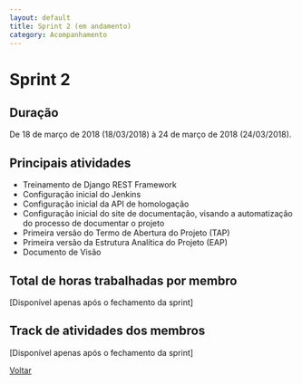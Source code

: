 ```yaml
---
layout: default
title: Sprint 2 (em andamento)
category: Acompanhamento
---
```


# Sprint 2

## Duração

De 18 de março de 2018 (18/03/2018) à 24 de março de 2018 (24/03/2018).

## Principais atividades

* Treinamento de Django REST Framework
* Configuração inicial do Jenkins
* Configuração inicial da API de homologação
* Configuração inicial do site de documentação, visando a automatização do processo de documentar o projeto
* Primeira versão do Termo de Abertura do Projeto (TAP)
* Primeira versão da Estrutura Analítica do Projeto (EAP)
* Documento de Visão

## Total de horas trabalhadas por membro

[Disponível apenas após o fechamento da sprint]

## Track de atividades dos membros

[Disponível apenas após o fechamento da sprint]

[Voltar](./../)
